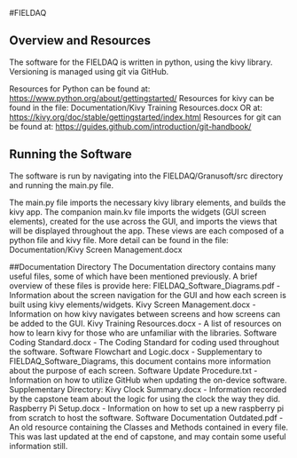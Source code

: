#FIELDAQ

## Overview and Resources
The software for the FIELDAQ is written in python, using the kivy library. Versioning is managed using git via GitHub.

Resources for Python can be found at: https://www.python.org/about/gettingstarted/
Resources for kivy can be found in the file: Documentation/Kivy Training Resources.docx
			      OR at: https://kivy.org/doc/stable/gettingstarted/index.html
Resources for git can be found at: https://guides.github.com/introduction/git-handbook/

## Running the Software
The software is run by navigating into the FIELDAQ/Granusoft/src directory and running the main.py file.

The main.py file imports the necessary kivy library elements, and builds the kivy app. The companion main.kv file imports the widgets (GUI screen elements), created for the use across the GUI, and imports the views that will be displayed throughout the app. These views are each composed of a python file and kivy file. More detail can be found in the file: Documentation/Kivy Screen Management.docx

##Documentation Directory
The Documentation directory contains many useful files, some of which have been mentioned previously. A brief overview of these files is provide here:
	FIELDAQ_Software_Diagrams.pdf - 	Information about the screen navigation for the GUI and how each screen is built using kivy elements/widgets.	Kivy Screen Management.docx - 	Information on how kivy navigates between screens and how screens can be added to the GUI.	Kivy Training Resources.docx - 	A list of resources on how to learn kivy for those who are unfamiliar with the libraries.	Software Coding Standard.docx -	The Coding Standard for coding used throughout the software.	Software Flowchart and Logic.docx - 	Supplementary to FIELDAQ_Software_Diagrams, this document contains more information about the purpose of each screen.	Software Update Procedure.txt - 	Information on how to utilize GitHub when updating the on-device software.	Supplementary Directory:		Kivy Clock Summary.docx - 	Information recorded by the capstone team about the logic for using the clock the way they did.		Raspberry Pi Setup.docx - 	Information on how to set up a new raspberry pi from scratch to host the software.		Software Documentation Outdated.pdf - 	An old resource containing the Classes and Methods contained in every file. This was last updated at the end of capstone, and may contain some useful information still.
